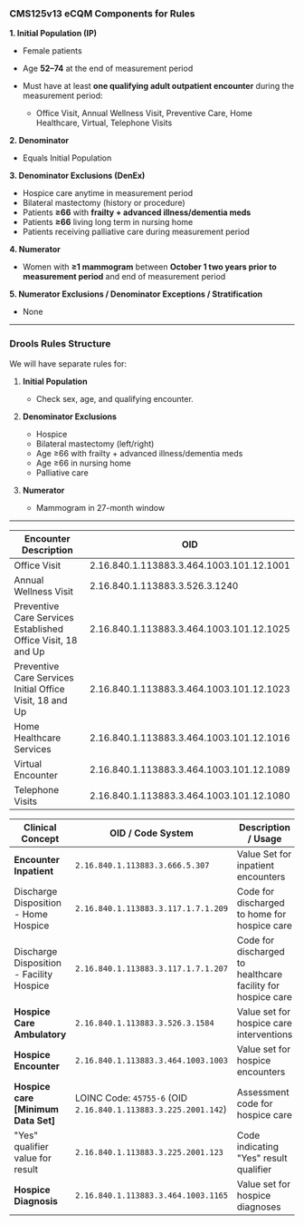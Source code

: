 
### **CMS125v13 eCQM Components for Rules**

**1. Initial Population (IP)**

* Female patients
* Age **52–74** at the end of measurement period
* Must have at least **one qualifying adult outpatient encounter** during the measurement period:

  * Office Visit, Annual Wellness Visit, Preventive Care, Home Healthcare, Virtual, Telephone Visits

**2. Denominator**

* Equals Initial Population

**3. Denominator Exclusions (DenEx)**

* Hospice care anytime in measurement period
* Bilateral mastectomy (history or procedure)
* Patients **≥66** with **frailty + advanced illness/dementia meds**
* Patients **≥66** living long term in nursing home
* Patients receiving palliative care during measurement period

**4. Numerator**

* Women with **≥1 mammogram** between **October 1 two years prior to measurement period** and end of measurement period

**5. Numerator Exclusions / Denominator Exceptions / Stratification**

* None

---

### **Drools Rules Structure**

We will have separate rules for:

1. **Initial Population**

   * Check sex, age, and qualifying encounter.

2. **Denominator Exclusions**

   * Hospice
   * Bilateral mastectomy (left/right)
   * Age ≥66 with frailty + advanced illness/dementia meds
   * Age ≥66 in nursing home
   * Palliative care

3. **Numerator**

   * Mammogram in 27-month window

---



 
| Encounter Description                                        | OID                                      |
| ------------------------------------------------------------ | ---------------------------------------- |
| Office Visit                                                 | 2.16.840.1.113883.3.464.1003.101.12.1001 |
| Annual Wellness Visit                                        | 2.16.840.1.113883.3.526.3.1240           |
| Preventive Care Services Established Office Visit, 18 and Up | 2.16.840.1.113883.3.464.1003.101.12.1025 |
| Preventive Care Services Initial Office Visit, 18 and Up     | 2.16.840.1.113883.3.464.1003.101.12.1023 |
| Home Healthcare Services                                     | 2.16.840.1.113883.3.464.1003.101.12.1016 |
| Virtual Encounter                                            | 2.16.840.1.113883.3.464.1003.101.12.1089 |
| Telephone Visits                                             | 2.16.840.1.113883.3.464.1003.101.12.1080 |

 

| Clinical Concept                         | OID / Code System                                              | Description / Usage                                         |
| ---------------------------------------- | -------------------------------------------------------------- | ----------------------------------------------------------- |
| **Encounter Inpatient**                  | `2.16.840.1.113883.3.666.5.307`                                | Value Set for inpatient encounters                          |
| Discharge Disposition - Home Hospice     | `2.16.840.1.113883.3.117.1.7.1.209`                            | Code for discharged to home for hospice care                |
| Discharge Disposition - Facility Hospice | `2.16.840.1.113883.3.117.1.7.1.207`                            | Code for discharged to healthcare facility for hospice care |
| **Hospice Care Ambulatory**              | `2.16.840.1.113883.3.526.3.1584`                               | Value set for hospice care interventions                    |
| **Hospice Encounter**                    | `2.16.840.1.113883.3.464.1003.1003`                            | Value set for hospice encounters                            |
| **Hospice care \[Minimum Data Set]**     | LOINC Code: `45755-6` (OID `2.16.840.1.113883.3.225.2001.142`) | Assessment code for hospice care                            |
| "Yes" qualifier value for result         | `2.16.840.1.113883.3.225.2001.123`                             | Code indicating "Yes" result qualifier                      |
| **Hospice Diagnosis**                    | `2.16.840.1.113883.3.464.1003.1165`                            | Value set for hospice diagnoses                             |
